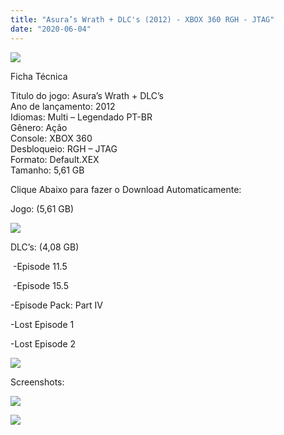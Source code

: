 ```yaml
---
title: "Asura’s Wrath + DLC's (2012) - XBOX 360 RGH - JTAG"
date: "2020-06-04"
---
```


![](https://1.bp.blogspot.com/-QEsl7zEMBjM/XqxnDn_JLPI/AAAAAAAAF-U/5JkQjPXgPtwaOrcwlG8wIqGgCj57PTyTACLcBGAsYHQ/s320/asuras-wrath-asuras-wrath-xbox-360-lacrado-f-gratis-D_NQ_NP_974621-MLB20815710867_072016-F.jpg)

Ficha Técnica  
  
Titulo do jogo: Asura’s Wrath + DLC’s  
 Ano de lançamento: 2012  
Idiomas: Multi – Legendado PT-BR  
Gênero: Ação  
Console: XBOX 360  
Desbloqueio: RGH – JTAG  
Formato: Default.XEX  
Tamanho: 5,61 GB

Clique Abaixo para fazer o Download Automaticamente:

Jogo: (5,61 GB)

[![](https://1.bp.blogspot.com/-eNerQjlxWXg/Xsyoy1YwxPI/AAAAAAAAG8o/qs-0XGNQDR4jSn0uGinE3EzKZZ6GoZnEACPcBGAYYCw/s1600/LINK1.png)](https://zee.gl/8BXTGN9)

DLC’s: (4,08 GB)

 -Episode 11.5

 -Episode 15.5 

\-Episode Pack: Part IV 

\-Lost Episode 1 

\-Lost Episode 2

[![](https://1.bp.blogspot.com/-eNerQjlxWXg/Xsyoy1YwxPI/AAAAAAAAG8o/qs-0XGNQDR4jSn0uGinE3EzKZZ6GoZnEACPcBGAYYCw/s1600/LINK1.png)](https://zee.gl/5h2sAQ)

Screenshots:

[![](https://1.bp.blogspot.com/-3di9tQvtvT8/Xqxp5eHrHOI/AAAAAAAAF-k/XEARbQFJRmwIAPoleiU5Xoktieb4B8aewCLcBGAsYHQ/w400-h225/bmp_jpgcopy7.jpg)](https://1.bp.blogspot.com/-3di9tQvtvT8/Xqxp5eHrHOI/AAAAAAAAF-k/XEARbQFJRmwIAPoleiU5Xoktieb4B8aewCLcBGAsYHQ/s1600/bmp_jpgcopy7.jpg)

[![](https://1.bp.blogspot.com/-ulAGy-61D1M/Xqxp5dFqwKI/AAAAAAAAF-g/jYNI9EVs1-si89Jnocvkdb1NTtg4bKerACLcBGAsYHQ/w400-h225/apps.14718.68630626095504044.e284a3a0-d73a-4f14-be4f-1b52802240ab.jpg)](https://1.bp.blogspot.com/-ulAGy-61D1M/Xqxp5dFqwKI/AAAAAAAAF-g/jYNI9EVs1-si89Jnocvkdb1NTtg4bKerACLcBGAsYHQ/s1600/apps.14718.68630626095504044.e284a3a0-d73a-4f14-be4f-1b52802240ab.jpg)
